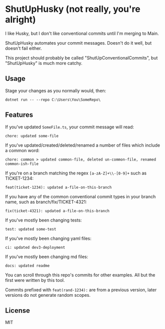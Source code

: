 # ShutUpHusky (not really, you're alright)

I like Husky, but I don't like conventional commits until I'm merging to Main.

ShutUpHusky automates your commit messages. Doesn't do it well, but doesn't fail either.

This project should probably be called "ShutUpConventionalCommits", but "ShutUpHusky" is much more catchy.

## Usage

Stage your changes as you normally would, then:

`dotnet run -- --repo C:\Users\You\SomeRepo\`

## Features

If you've updated `SomeFile.ts`, your commit message will read:

`chore: updated some-file`

If you've updated/created/deleted/renamed a number of files which include a common word:

`chore: common > updated common-file, deleted un-common-file, renamed common-ish-file`

If you're on a branch matching the regex `[a-zA-Z]+\\-[0-9]+` such as TICKET-1234:

`feat(ticket-1234): updated a-file-on-this-branch`

If you have any of the common conventional commit types in your branch name, such as branch/fix/TICKET-4321:

`fix(ticket-4321): updated a-file-on-this-branch`

If you've mostly been changing tests:

`test: updated some-test`

If you've mostly been changing yaml files:

`ci: updated dev3-deployment`

If you've mostly been changing md files:

`docs: updated readme`

You can scroll through this repo's commits for other examples. All but the first were written by this tool.

Commits prefixed with `feat(rand-1234):` are from a previous version, later versions do not generate random scopes.

## License

MIT
